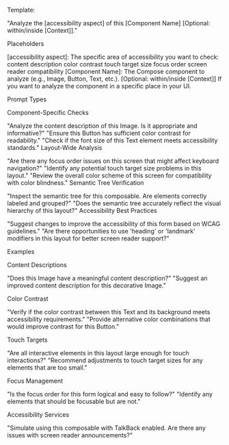 Template:

"Analyze the [accessibility aspect] of this [Component Name] [Optional: within/inside [Context]]."

Placeholders

[accessibility aspect]: The specific area of accessibility you want to check:
content description
color contrast
touch target size
focus order
screen reader compatibility
[Component Name]: The Compose component to analyze (e.g., Image, Button, Text, etc.).
[Optional: within/inside [Context]] If you want to analyze the component in a specific place in your UI.


Prompt Types

Component-Specific Checks

"Analyze the content description of this Image. Is it appropriate and informative?"
"Ensure this Button has sufficient color contrast for readability."
"Check if the font size of this Text element meets accessibility standards."
Layout-Wide Analysis

"Are there any focus order issues on this screen that might affect keyboard navigation?"
"Identify any potential touch target size problems in this layout."
"Review the overall color scheme of this screen for compatibility with color blindness."
Semantic Tree Verification

"Inspect the semantic tree for this composable. Are elements correctly labeled and grouped?"
"Does the semantic tree accurately reflect the visual hierarchy of this layout?"
Accessibility Best Practices

"Suggest changes to improve the accessibility of this form based on WCAG guidelines."
"Are there opportunities to use 'heading' or 'landmark' modifiers in this layout for better screen reader support?"

Examples

Content Descriptions

"Does this Image have a meaningful content description?"
"Suggest an improved content description for this decorative Image."

Color Contrast

"Verify if the color contrast between this Text and its background meets accessibility requirements."
"Provide alternative color combinations that would improve contrast for this Button."

Touch Targets

"Are all interactive elements in this layout large enough for touch interactions?"
"Recommend adjustments to touch target sizes for any elements that are too small."

Focus Management

"Is the focus order for this form logical and easy to follow?"
"Identify any elements that should be focusable but are not."

Accessibility Services

"Simulate using this composable with TalkBack enabled. Are there any issues with screen reader announcements?"
